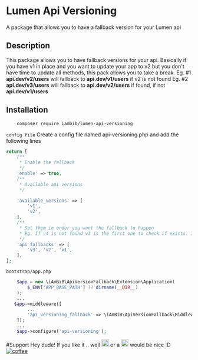 # Lumen Api Versioning<a href="https://github.com/iambib/api-versioning-fallback/releases/latest"><img src="https://img.shields.io/github/v/release/iambib/api-versioning-fallback.svg?style=flat-square" alt="" data-canonical-src="https://img.shields.io/github/v/release/iambib/api-versioning-fallback.svg?style=flat-square" style="max-width: 100%;"></a>
A package that allows you to have a fallback version for your Lumen api
## Description
This package allows you to have fallback versions for your api. Basically if you have v1 in place and you want to update your app to v2 but you don't have time to update all methods, this pack allows you to take a break.
Eg. #1 **api.dev/v2/users** will fallback to **api.dev/v1/users** if v2 is not found
Eg. #2 **api.dev/v3/users** will fallback to **api.dev/v2/users** if found, if not **api.dev/v1/users**

## Installation
```shell
    composer require iambib/lumen-api-versioning
```
`config file`
Create a config file named api-versioning.php and add the following lines
```php
return [
    /**
     * Enable the fallback
     */
    'enable' => true,
    /**
     * Available api versions
     */

    'available_versions' => [
        'v1',
        'v2',
    ],
    /**
     * Set them in order you want the fallback to happen
     * Eg. If v4 is not found v3 is the first one to check if exists. If not, v2 then v1.
     */
    'api_fallbacks' => [
        'v3', 'v2', 'v1',
    ],
];
```
`bootstrap/app.php`

```php
	$app = new \iAmBiB\ApiVersionFallback\Extension\Application(
		$_ENV['APP_BASE_PATH'] ?? dirname(__DIR__)
	);
 	...
   $app->middleware([
		...
		'api_versioning_fallback' => \iAmBiB\ApiVersionFallback\Middleware\ApiVersioningFallback::class,
	]);
	...
	$app->configure('api-versioning');
```
#Support
Hey dude! If you like it .. well <g-emoji class="g-emoji" alias="beers" fallback-src="https://github.githubassets.com/images/icons/emoji/unicode/1f37b.png"><img class="emoji" alt="beers" height="20" width="20" src="https://github.githubassets.com/images/icons/emoji/unicode/1f37b.png"></g-emoji> or a <g-emoji class="g-emoji" alias="coffee" fallback-src="https://github.githubassets.com/images/icons/emoji/unicode/2615.png"><img class="emoji" alt="coffee" height="20" width="20" src="https://github.githubassets.com/images/icons/emoji/unicode/2615.png"></g-emoji> would be nice :D
<a href="https://www.buymeacoffee.com/fhc0C7A" target="_blank" rel="nofollow"><img src="https://www.buymeacoffee.com/assets/img/custom_images/black_img.png" alt="coffee" data-canonical-src="https://www.buymeacoffee.com/assets/img/custom_images/black_img.png" style="max-width: 100%;"></a>